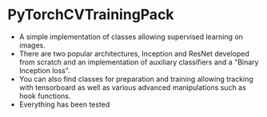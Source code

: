 # PyTorchCVTrainingPack

- A simple implementation of classes allowing supervised learning on images.
- There are two popular architectures, Inception and ResNet developed from scratch and an implementation of auxiliary classifiers and a "Binary Inception loss".
- You can also find classes for preparation and training allowing tracking with tensorboard as well as various advanced manipulations such as hook functions.
- Everything has been tested
